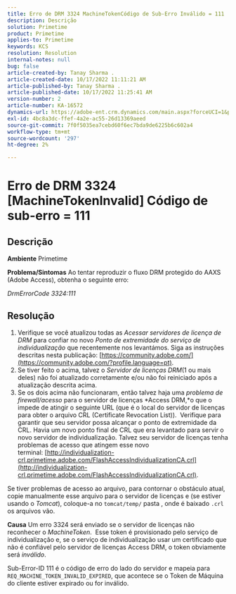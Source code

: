 ```yaml
---
title: Erro de DRM 3324 MachineTokenCódigo de Sub-Erro Inválido = 111
description: Descrição
solution: Primetime
product: Primetime
applies-to: Primetime
keywords: KCS
resolution: Resolution
internal-notes: null
bug: false
article-created-by: Tanay Sharma .
article-created-date: 10/17/2022 11:11:21 AM
article-published-by: Tanay Sharma .
article-published-date: 10/17/2022 11:25:41 AM
version-number: 2
article-number: KA-16572
dynamics-url: https://adobe-ent.crm.dynamics.com/main.aspx?forceUCI=1&pagetype=entityrecord&etn=knowledgearticle&id=3f32406c-0c4e-ed11-bba2-0022480868ff
exl-id: 4bc8a3dc-ffef-4a2e-ac55-26d13369aeed
source-git-commit: 7f0f5035ea7cebd60f6ec7bda9de6225b6c602a4
workflow-type: tm+mt
source-wordcount: '297'
ht-degree: 2%

---
```


# Erro de DRM 3324 [MachineTokenInvalid] Código de sub-erro = 111

## Descrição

<b>Ambiente</b>
Primetime


<b>Problema/Sintomas</b>
Ao tentar reproduzir o fluxo DRM protegido do AAXS (Adobe Access), obtenha o seguinte erro:

*DrmErrorCode 3324:111*


## Resolução


1. Verifique se você atualizou todas as *Acessar servidores de licença de DRM* para confiar no novo *Ponto de extremidade do serviço de individualização* que recentemente nos levantámos. Siga as instruções descritas nesta publicação: [https://community.adobe.com/](https://community.adobe.com/?profile.language=pt).
2. Se tiver feito o acima, talvez o *Servidor de licenças DRM*(1 ou mais deles) não foi atualizado corretamente e/ou não foi reiniciado após a atualização descrita acima.
3. Se os dois acima não funcionaram, então talvez haja uma *problema de firewall/acesso* para o servidor de licenças *Access DRM,*o que o impede de atingir o seguinte URL (que é o local do servidor de licenças para obter o arquivo CRL (Certificate Revocation List)).  Verifique para garantir que seu servidor possa alcançar o ponto de extremidade da CRL. Havia um novo ponto final de CRL que era levantado para servir o novo servidor de individualização. Talvez seu servidor de licenças tenha problemas de acesso que atingem esse novo terminal: [http://individualization-crl.primetime.adobe.com/FlashAccessIndividualizationCA.crl](http://individualization-crl.primetime.adobe.com/FlashAccessIndividualizationCA.crl).


Se tiver problemas de acesso ao arquivo, para contornar o obstáculo atual, copie manualmente esse arquivo para o servidor de licenças e (se estiver usando o *Tomcat*), coloque-a no `tomcat/temp/` pasta , onde é baixado `.crl` os arquivos vão.


<b>Causa</b>
Um erro 3324 será enviado se o servidor de licenças não reconhecer o *MachineToken*.  Esse token é provisionado pelo serviço de individualização e, se o serviço de individualização usar um certificado que não é confiável pelo servidor de licenças Access DRM, o token obviamente será *inválido*.

Sub-Error-ID 111 é o código de erro do lado do servidor e mapeia para `REQ_MACHINE_TOKEN_INVALID_EXPIRED`, que acontece se o Token de Máquina do cliente estiver expirado ou for inválido.
